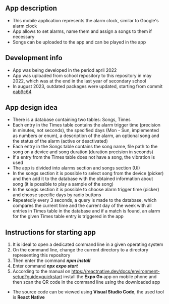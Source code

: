 ## App description

- This mobile application represents the alarm clock, similar to Google's alarm clock
- App allows to set alarms, name them and assign a songs to them if necessary
- Songs can be uploaded to the app and can be played in the app

## Development info

- App was being developed in the period april 2022
- App was uploaded from school repository to this repository in may 2022, which was at the end in the last year of secondary school
- In august 2023, outdated packages were updated, starting from commit [eab9c64](https://github.com/JanDostal/spsse-web-react-native-wake-app/commit/eab9c64c4e8a7047b72ec3e39e251662e9c9fa67)

## App design idea

- There is a database containing two tables: Songs, Times
- Each entry in the Times table contains the alarm trigger time (precision in minutes, not seconds), the specified days (Mon - Sun, implemented as numbers or enum), a description of the alarm, an optional song and the status of the alarm (active or deactivated)
- Each entry in the Songs table contains the song name, file path to the song on a device and song duration (duration precision in seconds)
- If a entry from the Times table does not have a song, the vibration is used
- The app is divided into alarms section and songs section (UI)
- In the songs section it is possible to select song from the device (picker) and then add it to the database with the obtained information about song (it is possible to play a sample of the song)
- In the songs section it is possible to choose alarm trigger time (picker) and choose specific days by radio buttons
- Repeatedly every 3 seconds, a query is made to the database, which compares the current time and the current day of the week with all entries in Times table in the database and if a match is found, an alarm for the given Times table entry is triggered in the app

## Instructions for starting app

1. It is ideal to open a dedicated command line in a given operating system
2. On the command line, change the current directory to a directory representing this repository
3. Then enter the command ***npm install***
4. Enter command ***npx expo start***
5. According to the manual on https://reactnative.dev/docs/environment-setup?guide=quickstart install the **Expo Go** app on mobile phone and then scan the QR code in the command line using the downloaded app

- The source code can be viewed using **Visual Studio Code**, the used tool is **React Native**
